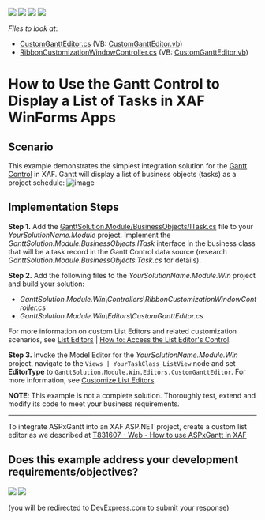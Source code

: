 <!-- default badges list -->
![](https://img.shields.io/endpoint?url=https://codecentral.devexpress.com/api/v1/VersionRange/259895910/20.1.3%2B)
[![](https://img.shields.io/badge/Open_in_DevExpress_Support_Center-FF7200?style=flat-square&logo=DevExpress&logoColor=white)](https://supportcenter.devexpress.com/ticket/details/T885407)
[![](https://img.shields.io/badge/📖_How_to_use_DevExpress_Examples-e9f6fc?style=flat-square)](https://docs.devexpress.com/GeneralInformation/403183)
[![](https://img.shields.io/badge/💬_Leave_Feedback-feecdd?style=flat-square)](#does-this-example-address-your-development-requirementsobjectives)
<!-- default badges end -->

*Files to look at*:
* [CustomGanttEditor.cs](./CS/GanttSolution.Module.Win/Editors/CustomGanttEditor.cs) (VB: [CustomGanttEditor.vb](./VB/GanttSolution.Module.Win/Editors/CustomGanttEditor.vb))
* [RibbonCustomizationWindowController.cs](./CS/GanttSolution.Module.Win/Controllers/RibbonCustomizationWindowController.cs) (VB: [CustomGanttEditor.vb](./VB/GanttSolution.Module.Win/Controllers/RibbonCustomizationWindowController.vb))

# How to Use the Gantt Control to Display a List of Tasks in XAF WinForms Apps

## Scenario

This example demonstrates the simplest integration solution for the [Gantt Control](https://docs.devexpress.com/WindowsForms/401173/controls-and-libraries/gantt-control/gantt-control) in XAF. Gantt will display a list of business objects (tasks) as a project schedule:
![image](https://user-images.githubusercontent.com/14300209/82027691-4d5a0b00-969d-11ea-936f-a68f863d9f8a.png)

## Implementation Steps

**Step 1.** Add the [GanttSolution.Module/BusinessObjects/ITask.cs](./CS/GanttSolution.Module/BusinessObjects/ITask.cs) file to your *YourSolutionName.Module* project. Implement the *GanttSolution.Module.BusinessObjects.ITask* interface in the business class that will be a task record in the Gantt Control data source (research *GanttSolution.Module.BusinessObjects.Task.cs* for details).

**Step 2.** Add the following files to the *YourSolutionName.Module.Win* project and build your solution:
  
  - *GanttSolution.Module.Win\Controllers\RibbonCustomizationWindowController.cs*
  - *GanttSolution.Module.Win\Editors\CustomGanttEditor.cs*
  
For more information on custom List Editors and related customization scenarios, see [List Editors](https://docs.devexpress.com/eXpressAppFramework/113189/concepts/ui-construction/list-editors) | [How to: Access the List Editor's Control](https://docs.devexpress.com/eXpressAppFramework/112814/task-based-help/scheduler-and-notifications/how-to-access-the-list-editors-control).

**Step 3.** Invoke the Model Editor for the *YourSolutionName.Module.Win* project, navigate to the `Views | YourTaskClass_ListView` node and set **EditorType** to `GanttSolution.Module.Win.Editors.CustomGanttEditor`. For more information, see [Customize List Editors](https://docs.devexpress.com/eXpressAppFramework/113189/concepts/ui-construction/list-editors#customize-list-editors).

**NOTE**: This example is not a complete solution. Thoroughly test, extend and modify its code to meet your business requirements.

---
To integrate ASPxGantt into an XAF ASP.NET project, create a custom list editor as we described at [T831607 - Web - How to use ASPxGantt in XAF](https://supportcenter.devexpress.com/internal/ticket/details/T831607#)
<!-- feedback -->
## Does this example address your development requirements/objectives?

[<img src="https://www.devexpress.com/support/examples/i/yes-button.svg"/>](https://www.devexpress.com/support/examples/survey.xml?utm_source=github&utm_campaign=XAF_how_to_use_gantt_control_in_xaf_win_solution&~~~was_helpful=yes) [<img src="https://www.devexpress.com/support/examples/i/no-button.svg"/>](https://www.devexpress.com/support/examples/survey.xml?utm_source=github&utm_campaign=XAF_how_to_use_gantt_control_in_xaf_win_solution&~~~was_helpful=no)

(you will be redirected to DevExpress.com to submit your response)
<!-- feedback end -->
